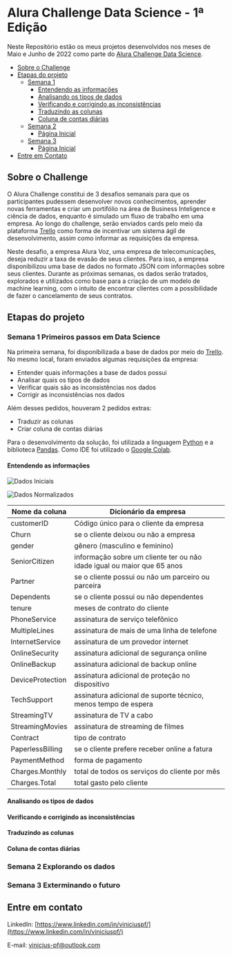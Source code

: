 # Alura Challenge Data Science - 1ª Edição

Neste Repositório estão os meus projetos desenvolvidos nos meses de Maio e Junho de 2022 como parte do [Alura Challenge Data Science](https://www.alura.com.br/challenges/data-science). 

* [Sobre o Challenge](#sobre-o-challenge)
* [Etapas do projeto](#etapas-do-projeto)
    + [Semana 1](#semana-1-primeiros-passos-em-data-science)
      - [Entendendo as informações](#entendendo-as-informações)
      - [Analisando os tipos de dados](#analisando-os-tipos-de-dados)
      - [Verificando e corrigindo as inconsistências](#verificando-e-corrigindo-as-inconsistências)
      - [Traduzindo as colunas](#traduzindo-as-colunas)
      - [Coluna de contas diárias](#coluna-de-contas-diárias)
    + [Semana 2](#semana-2-explorando-os-dados)
      - [Página Inicial](#página-inicial)
    + [Semana 3](#semana-3-exterminando-o-futuro)
      - [Página Inicial](#página-inicial)
* [Entre em Contato](#entre-em-contato)

## Sobre o Challenge

O Alura Challenge constitui de 3 desafios semanais para que os participantes pudessem desenvolver novos conhecimentos, aprender novas ferramentas e criar um portifólio na área de Business Inteligence e ciência de dados, enquanto é simulado um fluxo de trabalho em uma empresa. Ao longo do challenge, serão enviados cards pelo meio da plataforma [Trello](https://trello.com) como forma de incentivar um sistema ágil de desenvolvimento, assim como informar as requisições da empresa.

Neste desafio, a empresa Alura Voz, uma empresa de telecomunicações, deseja reduzir a taxa de evasão de seus clientes. Para isso, a empresa disponibilizou uma base de dados no formato JSON com informações sobre seus clientes. Durante as próximas semanas, os dados serão tratados, explorados e utilizados como base para a criação de um modelo de machine learning, com o intuito de encontrar clientes com a possibilidade de fazer o cancelamento de seus contratos.

## Etapas do projeto

### Semana 1 Primeiros passos em Data Science

Na primeira semana, foi disponibilizada a base de dados por meio do [Trello](https://trello.com/b/JdUXpLrp/challenge-ds-semana-1). No mesmo local, foram enviados algumas requisições da empresa:

- Entender quais informações a base de dados possui
- Analisar quais os tipos de dados
- Verificar quais são as inconsistências nos dados
- Corrigir as inconsistências nos dados

Além desses pedidos, houveram 2 pedidos extras:
- Traduzir as colunas
- Criar coluna de contas diárias

Para o desenvolvimento da solução, foi utilizada a linguagem [Python](https://www.python.org) e a biblioteca [Pandas](https://pandas.pydata.org). Como IDE foi utilizado o [Google Colab](https://colab.research.google.com).

#### Entendendo as informações



![Dados Iniciais](https://user-images.githubusercontent.com/6025360/168080005-8a5fa136-d21c-4da5-8c56-16e2ab033041.png)


![Dados Normalizados](https://user-images.githubusercontent.com/6025360/168080046-7e1348fd-07dd-40a0-b47c-e518e199436f.png)



Nome da coluna | Dicionário da empresa
-------|------------------
customerID| Código único para o cliente da empresa
Churn| se o cliente deixou ou não a empresa
gender| gênero (masculino e feminino)
SeniorCitizen| informação sobre um cliente ter ou não idade igual ou maior que 65 anos
Partner| se o cliente possui ou não um parceiro ou parceira
Dependents| se o cliente possui ou não dependentes
tenure| meses de contrato do cliente
PhoneService| assinatura de serviço telefônico
MultipleLines| assinatura de mais de uma linha de telefone
InternetService| assinatura de um provedor internet
OnlineSecurity| assinatura adicional de segurança online
OnlineBackup| assinatura adicional de backup online
DeviceProtection| assinatura adicional de proteção no dispositivo
TechSupport| assinatura adicional de suporte técnico, menos tempo de espera
StreamingTV| assinatura de TV a cabo
StreamingMovies| assinatura de streaming de filmes
Contract| tipo de contrato
PaperlessBilling| se o cliente prefere receber online a fatura
PaymentMethod| forma de pagamento
Charges.Monthly| total de todos os serviços do cliente por mês
Charges.Total| total gasto pelo cliente

#### Analisando os tipos de dados

#### Verificando e corrigindo as inconsistências

#### Traduzindo as colunas

#### Coluna de contas diárias

### Semana 2 Explorando os dados


### Semana 3 Exterminando o futuro

## Entre em contato

LinkedIn: [https://www.linkedin.com/in/viniciuspf/](https://www.linkedin.com/in/viniciuspf/)

E-mail: vinicius-pf@outlook.com






